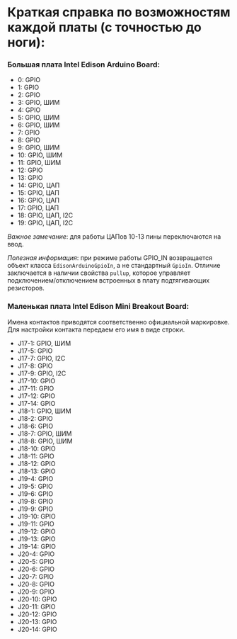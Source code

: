 # Краткая справка по возможностям каждой платы (с точностью до ноги):

### Большая плата Intel Edison Arduino Board:

* 0: GPIO
* 1: GPIO
* 2: GPIO
* 3: GPIO, ШИМ
* 4: GPIO
* 5: GPIO, ШИМ
* 6: GPIO, ШИМ
* 7: GPIO
* 8: GPIO
* 9: GPIO, ШИМ
* 10: GPIO, ШИМ
* 11: GPIO, ШИМ
* 12: GPIO
* 13: GPIO
* 14: GPIO, ЦАП
* 15: GPIO, ЦАП
* 16: GPIO, ЦАП
* 17: GPIO, ЦАП
* 18: GPIO, ЦАП, I2C
* 19: GPIO, ЦАП, I2C

*Важное замечание*: для работы ЦАПов 10-13 пины переключаются на ввод.

*Полезная информация*: при режиме работы GPIO_IN возвращается объект класса `EdisonArduinoGpioIn`, а не стандартный
`GpioIn`. Отличие заключается в наличии свойства `pullup`, которое управляет подключением/отключением встроенных
в плату подтягивающих резисторов.

### Маленькая плата Intel Edison Mini Breakout Board:

Имена контактов приводятся соответственно официальной маркировке.
Для настройки контакта передаем его имя в виде строки.

* J17-1: GPIO, ШИМ
* J17-5: GPIO
* J17-7: GPIO, I2C
* J17-8: GPIO
* J17-9: GPIO, I2C
* J17-10: GPIO
* J17-11: GPIO
* J17-12: GPIO
* J17-14: GPIO
* J18-1: GPIO, ШИМ
* J18-2: GPIO
* J18-6: GPIO
* J18-7: GPIO, ШИМ
* J18-8: GPIO, ШИМ
* J18-10: GPIO
* J18-11: GPIO
* J18-12: GPIO
* J18-13: GPIO
* J19-4: GPIO
* J19-5: GPIO
* J19-6: GPIO
* J19-8: GPIO
* J19-9: GPIO
* J19-10: GPIO
* J19-11: GPIO
* J19-12: GPIO
* J19-13: GPIO
* J19-14: GPIO
* J20-4: GPIO
* J20-5: GPIO
* J20-6: GPIO
* J20-7: GPIO
* J20-8: GPIO
* J20-9: GPIO
* J20-10: GPIO
* J20-11: GPIO
* J20-12: GPIO
* J20-13: GPIO
* J20-14: GPIO
